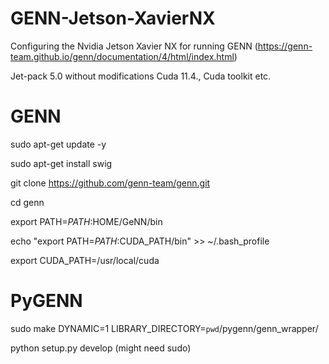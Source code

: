 # GENN-Jetson-XavierNX
Configuring the Nvidia Jetson Xavier NX for running GENN (https://genn-team.github.io/genn/documentation/4/html/index.html)

Jet-pack 5.0 without modifications
Cuda 11.4., Cuda toolkit etc.


# GENN
sudo apt-get update -y

sudo apt-get install swig

git clone https://github.com/genn-team/genn.git

cd genn

export PATH=$PATH:$HOME/GeNN/bin

echo "export PATH=$PATH:$CUDA_PATH/bin" >> ~/.bash_profile

export CUDA_PATH=/usr/local/cuda

# PyGENN

sudo make DYNAMIC=1 LIBRARY_DIRECTORY=`pwd`/pygenn/genn_wrapper/

python setup.py develop (might need sudo)
